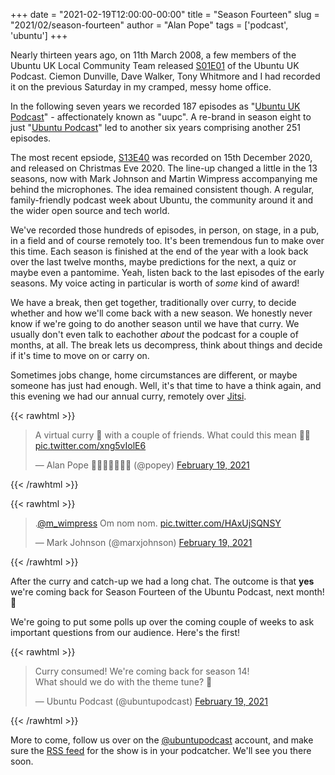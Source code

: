 +++
date = "2021-02-19T12:00:00-00:00"
title = "Season Fourteen"
slug = "2021/02/season-fourteen"
author = "Alan Pope"
tags = ['podcast', 'ubuntu']
+++

Nearly thirteen years ago, on 11th March 2008, a few members of the Ubuntu UK Local Community Team released [S01E01](http://podcast.ubuntu-uk.org/2008/03/11/s01e01-a-little-less-conversation/) of the Ubuntu UK Podcast. Ciemon Dunville, Dave Walker, Tony Whitmore and I had recorded it on the previous Saturday in my cramped, messy home office.

In the following seven years we recorded 187 episodes as "[Ubuntu UK Podcast](https://podcast.ubuntu-uk.org/)" - affectionately known as "uupc". A re-brand in season eight to just "[Ubuntu Podcast](https://ubuntupodcast.org/)" led to another six years comprising another 251 episodes. 

The most recent epsiode, [S13E40](https://ubuntupodcast.org/2020/12/24/s13e40-ravens/) was recorded on 15th December 2020, and released on Christmas Eve 2020. The line-up changed a little in the 13 seasons, now with Mark Johnson and Martin Wimpress accompanying me behind the microphones. The idea remained consistent though. A regular, family-friendly podcast week about Ubuntu, the community around it and the wider open source and tech world.

We've recorded those hundreds of episodes, in person, on stage, in a pub, in a field and of course remotely too. It's been tremendous fun to make over this time. Each season is finished at the end of the year with a look back over the last twelve months, maybe predictions for the next, a quiz or maybe even a pantomime. Yeah, listen back to the last episodes of the early seasons. My voice acting in particular is worth of *some* kind of award! 

We have a break, then get together, traditionally over curry, to decide whether and how we'll come back with a new season. We honestly never know if we're going to do another season until we have that curry. We usually don't even talk to eachother *about* the podcast for a couple of months, at all. The break lets us decompress, think about things and decide if it's time to move on or carry on. 

Sometimes jobs change, home circumstances are different, or maybe someone has just had enough. Well, it's that time to have a think again, and this evening we had our annual curry, remotely over [Jitsi](https://meet.jit.si/).

{{< rawhtml >}}
<blockquote class="twitter-tweet"><p lang="en" dir="ltr">A virtual curry 🍛 with a couple of friends. What could this mean 🤔💭 <a href="https://t.co/xng5vIolE6">pic.twitter.com/xng5vIolE6</a></p>&mdash; Alan Pope 🍺🐧🐱🇬🇧🇪🇺 (@popey) <a href="https://twitter.com/popey/status/1362858540445143041?ref_src=twsrc%5Etfw">February 19, 2021</a></blockquote> <script async src="https://platform.twitter.com/widgets.js" charset="utf-8"></script>
{{< /rawhtml >}}

{{< rawhtml >}}
<blockquote class="twitter-tweet"><p lang="no" dir="ltr">.<a href="https://twitter.com/m_wimpress?ref_src=twsrc%5Etfw">@m_wimpress</a> Om nom nom. <a href="https://t.co/HAxUjSQNSY">pic.twitter.com/HAxUjSQNSY</a></p>&mdash; Mark Johnson (@marxjohnson) <a href="https://twitter.com/marxjohnson/status/1362860343819722758?ref_src=twsrc%5Etfw">February 19, 2021</a></blockquote> <script async src="https://platform.twitter.com/widgets.js" charset="utf-8"></script>
{{< /rawhtml >}}

After the curry and catch-up we had a long chat. The outcome is that **yes** we're coming back for Season Fourteen of the Ubuntu Podcast, next month! 🎉

We're going to put some polls up over the coming couple of weeks to ask important questions from our audience. Here's the first!

{{< rawhtml >}}
<blockquote class="twitter-tweet"><p lang="en" dir="ltr">Curry consumed! We&#39;re coming back for season 14! <br>What should we do with the theme tune? 🤔</p>&mdash; Ubuntu Podcast (@ubuntupodcast) <a href="https://twitter.com/ubuntupodcast/status/1362875699753803777?ref_src=twsrc%5Etfw">February 19, 2021</a></blockquote> <script async src="https://platform.twitter.com/widgets.js" charset="utf-8"></script>
{{< /rawhtml >}}

More to come, follow us over on the [@ubuntupodcast](https://twitter.com/ubuntupodcast) account, and make sure the [RSS feed](https://ubuntupodcast.org/feed/podcast/) for the show is in your podcatcher. We'll see you there soon.